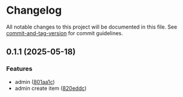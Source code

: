 # Changelog

All notable changes to this project will be documented in this file. See [commit-and-tag-version](https://github.com/absolute-version/commit-and-tag-version) for commit guidelines.

## 0.1.1 (2025-05-18)


### Features

* admin ([801aa1c](https://github.com/Bagasbanuna02/project-pilog/commit/801aa1c07b70adf452b5c00fc9d8c21552e0c750))
* admin create item ([820eddc](https://github.com/Bagasbanuna02/project-pilog/commit/820eddc5cb43f70bb41f1cc30df3f1b3aebe740d))
